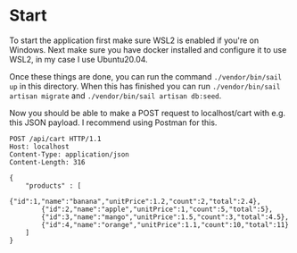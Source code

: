 # Start
To start the application first make sure WSL2 is enabled if you're on Windows. 
Next make sure you have docker installed and configure it to use WSL2, in my case I use Ubuntu20.04.

Once these things are done, you can run the command `./vendor/bin/sail up` in this directory. When this has finished you can run `./vendor/bin/sail artisan migrate` and `./vendor/bin/sail artisan db:seed`. 

Now you should be able to make a POST request to localhost/cart with e.g. this JSON payload. I recommend using Postman for this.

```
POST /api/cart HTTP/1.1
Host: localhost
Content-Type: application/json
Content-Length: 316

{
    "products" : [
        {"id":1,"name":"banana","unitPrice":1.2,"count":2,"total":2.4},
        {"id":2,"name":"apple","unitPrice":1,"count":5,"total":5},
        {"id":3,"name":"mango","unitPrice":1.5,"count":3,"total":4.5},
        {"id":4,"name":"orange","unitPrice":1.1,"count":10,"total":11}
    ]
}
```



